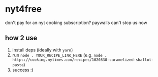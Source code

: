 # nyt4free

don't pay for an nyt cooking subscription? paywalls can't stop us now

## how 2 use

1. install deps (ideally with `yarn`)
2. run `node . YOUR_RECIPE_LINK_HERE` (e.g. `node . https://cooking.nytimes.com/recipes/1020830-caramelized-shallot-pasta`)
3. success :)
